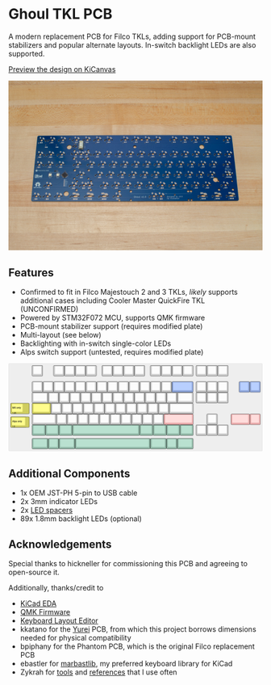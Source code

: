 # Ghoul TKL PCB

A modern replacement PCB for Filco TKLs, adding support for PCB-mount stabilizers and popular alternate layouts. In-switch backlight LEDs are also supported.

[Preview the design on KiCanvas](https://kicanvas.org/?github=https://github.com/chillKB/ghoulTKL)

![image](img/pcb_bottom.jpg)

## Features
- Confirmed to fit in Filco Majestouch 2 and 3 TKLs, *likely* supports additional cases including Cooler Master QuickFire TKL (UNCONFIRMED)
- Powered by STM32F072 MCU, supports QMK firmware
- PCB-mount stabilizer support (requires modified plate)
- Multi-layout (see below)
- Backlighting with in-switch single-color LEDs
- Alps switch support (untested, requires modified plate)

![image](img/keyboard-layout.png)

## Additional Components
- 1x OEM JST-PH 5-pin to USB cable
- 2x 3mm indicator LEDs
- 2x [LED spacers](https://octopart.com/7362-keystone-87956)
- 89x 1.8mm backlight LEDs (optional)

## Acknowledgements

Special thanks to hickneller for commissioning this PCB and agreeing to open-source it.

Additionally, thanks/credit to
- [KiCad EDA](https://www.kicad.org/)
- [QMK Firmware](https://qmk.fm/)
- [Keyboard Layout Editor](https://www.keyboard-layout-editor.com/)
- kkatano for the [Yurei](https://github.com/kkatano/yurei) PCB, from which this project borrows dimensions needed for physical compatibility
- bpiphany for the Phantom PCB, which is the original Filco replacement PCB
- ebastler for [marbastlib](https://github.com/ebastler/marbastlib), my preferred keyboard library for KiCad
- Zykrah for [tools](https://zykrah.me/) and [references](https://guide.zykrah.me/) that I use often